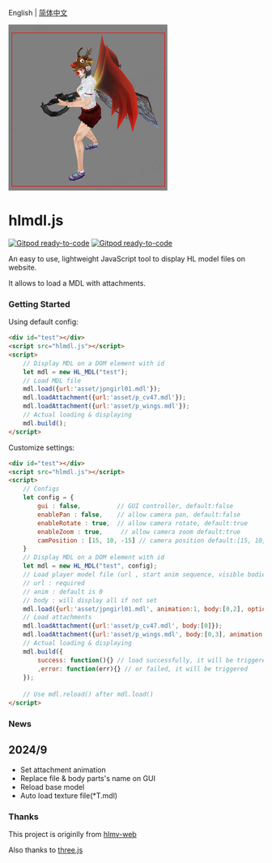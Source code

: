 English | [简体中文](README_cn.md)

![image](snapshot.png)

# hlmdl.js
[![Gitpod ready-to-code](https://img.shields.io/badge/version-1.0.0-green)](https://gitee.com/q695290484/hl-model.js)
[![Gitpod ready-to-code](https://img.shields.io/badge/Size-580KB-orange)](https://gitee.com/q695290484/hl-model.js/releases)

An easy to use, lightweight JavaScript tool to display HL model files on website. 

It allows to load a MDL with attachments.

### Getting Started

Using default config:
```html
<div id="test"></div>
<script src="hlmdl.js"></script>
<script>
    // Display MDL on a DOM element with id
    let mdl = new HL_MDL("test");
    // Load MDL file
    mdl.load({url:'asset/jpngirl01.mdl'});
    mdl.loadAttachment({url:'asset/p_cv47.mdl'});
    mdl.loadAttachment({url:'asset/p_wings.mdl'});
    // Actual loading & displaying
    mdl.build();
</script>
```

Customize settings:
```html
<div id="test"></div>
<script src="hlmdl.js"></script>
<script>
    // Configs
    let config = {
        gui : false,          // GUI controller, default:false
        enablePan : false,    // allow camera pan, default:false
        enableRotate : true,  // allow camera rotate, default:true
        enableZoom : true,     // allow camera zoom default:true
        camPosition : [15, 10, -15] // camera position default:[15, 10, -15]
    }
    // Display MDL on a DOM element with id
    let mdl = new HL_MDL("test", config);
    // Load player model file (url , start anim sequence, visible bodies)
    // url : required
    // anim : default is 0
    // body : will display all if not set
    mdl.load({url:'asset/jpngirl01.mdl', animation:1, body:[0,2], optionalBody:false});
    // Load attachments
    mdl.loadAttachment({url:'asset/p_cv47.mdl', body:[0]});
    mdl.loadAttachment({url:'asset/p_wings.mdl', body:[0,3], animation:0, loop:0, bodySingleChoice:true});
    // Actual loading & displaying
    mdl.build({
        success: function(){} // load successfully, it will be triggered
        ,error: function(err){} // or failed, it will be triggered
    });

    // Use mdl.reload() after mdl.load()
</script>
``` 
### News
2024/9
---
- Set attachment animation 
- Replace file & body parts's name on GUI
- Reload base model
- Auto load texture file(*T.mdl)

### Thanks
This project is originlly from [hlmv-web](https://github.com/crskycode/hlmv-web)

Also thanks to [three.js](https://github.com/mrdoob/three.js)